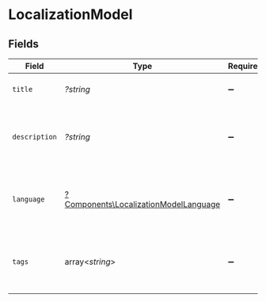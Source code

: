 # LocalizationModel


## Fields

| Field                                                                                         | Type                                                                                          | Required                                                                                      | Description                                                                                   | Example                                                                                       |
| --------------------------------------------------------------------------------------------- | --------------------------------------------------------------------------------------------- | --------------------------------------------------------------------------------------------- | --------------------------------------------------------------------------------------------- | --------------------------------------------------------------------------------------------- |
| `title`                                                                                       | *?string*                                                                                     | :heavy_minus_sign:                                                                            | The title of the content                                                                      | Software Engineer Lv 1                                                                        |
| `description`                                                                                 | *?string*                                                                                     | :heavy_minus_sign:                                                                            | The description of the content                                                                | This video acts as learning content for software engineers.                                   |
| `language`                                                                                    | [?Components\LocalizationModelLanguage](../../Models/Components/LocalizationModelLanguage.md) | :heavy_minus_sign:                                                                            | The language associated with the localization details                                         |                                                                                               |
| `tags`                                                                                        | array<*string*>                                                                               | :heavy_minus_sign:                                                                            | The tags associated with the localization details                                             | [<br/>"Sales Techniques",<br/>"Customer Service"<br/>]                                        |